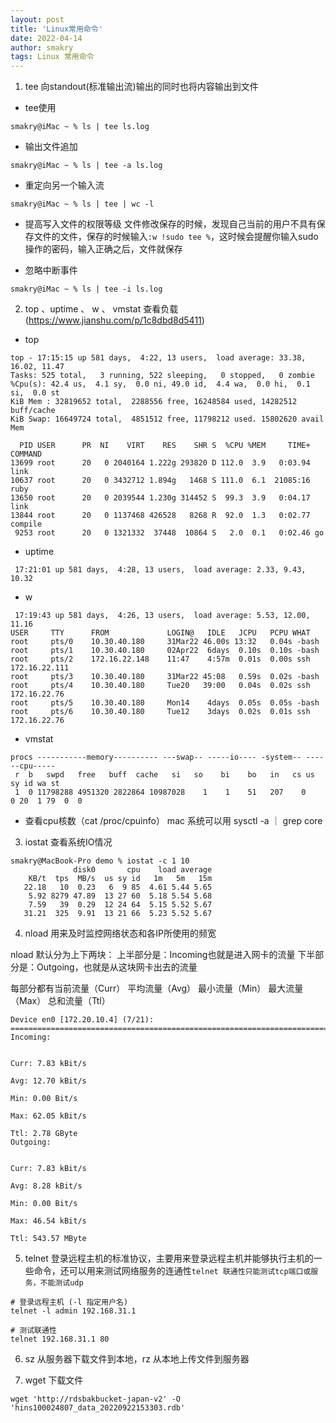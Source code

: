 ```yaml
---
layout: post
title: 'Linux常用命令'
date: 2022-04-14
author: smakry
tags: Linux 常用命令
---
```


>

1. tee 向standout(标准输出流)输出的同时也将内容输出到文件
- tee使用
```shell
smakry@iMac ~ % ls | tee ls.log
```

- 输出文件追加
```shell
smakry@iMac ~ % ls | tee -a ls.log
```

- 重定向另一个输入流
```shell
smakry@iMac ~ % ls | tee | wc -l
```

- 提高写入文件的权限等级
文件修改保存的时候，发现自己当前的用户不具有保存文件的文件，保存的时候输入`:w !sudo tee %`，这时候会提醒你输入sudo操作的密码，输入正确之后，文件就保存

- 忽略中断事件
```shell
smakry@iMac ~ % ls | tee -i ls.log
```

2. top 、uptime 、 w 、 vmstat 查看负载 (https://www.jianshu.com/p/1c8dbd8d5411)
- top
```shell
top - 17:15:15 up 581 days,  4:22, 13 users,  load average: 33.38, 16.02, 11.47
Tasks: 525 total,   3 running, 522 sleeping,   0 stopped,   0 zombie
%Cpu(s): 42.4 us,  4.1 sy,  0.0 ni, 49.0 id,  4.4 wa,  0.0 hi,  0.1 si,  0.0 st
KiB Mem : 32819652 total,  2288556 free, 16248584 used, 14282512 buff/cache
KiB Swap: 16649724 total,  4851512 free, 11798212 used. 15802620 avail Mem 

  PID USER      PR  NI    VIRT    RES    SHR S  %CPU %MEM     TIME+ COMMAND                                                                                                                                        
13699 root      20   0 2040164 1.222g 293820 D 112.0  3.9   0:03.94 link                                                                                                                                           
10637 root      20   0 3432712 1.894g   1468 S 111.0  6.1  21085:16 ruby                                                                                                                                           
13650 root      20   0 2039544 1.230g 314452 S  99.3  3.9   0:04.17 link                                                                                                                                           
13844 root      20   0 1137468 426528   8268 R  92.0  1.3   0:02.77 compile                                                                                                                                        
 9253 root      20   0 1321332  37448  10864 S   2.0  0.1   0:02.46 go             
```

- uptime
```shell
 17:21:01 up 581 days,  4:28, 13 users,  load average: 2.33, 9.43, 10.32
```

- w
```shell
 17:19:43 up 581 days,  4:26, 13 users,  load average: 5.53, 12.00, 11.16
USER     TTY      FROM             LOGIN@   IDLE   JCPU   PCPU WHAT
root     pts/0    10.30.40.180     31Mar22 46.00s 13:32   0.04s -bash
root     pts/1    10.30.40.180     02Apr22  6days  0.10s  0.10s -bash
root     pts/2    172.16.22.148    11:47    4:57m  0.01s  0.00s ssh 172.16.22.111
root     pts/3    10.30.40.180     31Mar22 45:08   0.59s  0.02s -bash
root     pts/4    10.30.40.180     Tue20   39:00   0.04s  0.02s ssh 172.16.22.76
root     pts/5    10.30.40.180     Mon14    4days  0.05s  0.05s -bash
root     pts/6    10.30.40.180     Tue12    3days  0.02s  0.01s ssh 172.16.22.76

```

- vmstat
```shell
procs -----------memory---------- ---swap-- -----io---- -system-- ------cpu-----
 r  b   swpd   free   buff  cache   si   so    bi    bo   in   cs us sy id wa st
 1  0 11798288 4951320 2822864 10987028    1    1    51   207    0    0 20  1 79  0  0
```

- 查看cpu核数（cat /proc/cpuinfo） mac 系统可以用 sysctl -a ｜ grep core

3. iostat 查看系统IO情况
```shell
smakry@MacBook-Pro demo % iostat -c 1 10
              disk0       cpu    load average
    KB/t  tps  MB/s  us sy id   1m   5m   15m
   22.18   10  0.23   6  9 85  4.61 5.44 5.65
    5.92 8279 47.89  13 27 60  5.18 5.54 5.68
    7.59   39  0.29  12 24 64  5.15 5.52 5.67
   31.21  325  9.91  13 21 66  5.23 5.52 5.67
```

4. nload 用来及时监控网络状态和各IP所使用的频宽

nload 默认分为上下两块：
上半部分是：Incoming也就是进入网卡的流量
下半部分是：Outgoing，也就是从这块网卡出去的流量

每部分都有当前流量（Curr）
平均流量（Avg）
最小流量（Min）
最大流量（Max）
总和流量（Ttl）

```shell
Device en0 [172.20.10.4] (7/21):
===============================================================================================================================================
Incoming:

                                                                                                 Curr: 7.83 kBit/s
                                                                                                 Avg: 12.70 kBit/s
                                                                                                 Min: 0.00 Bit/s
                                                                                                 Max: 62.05 kBit/s
                                                                                                 Ttl: 2.78 GByte
Outgoing:

                                                                                                 Curr: 7.83 kBit/s
                                                                                                 Avg: 8.28 kBit/s
                                                                                                 Min: 0.00 Bit/s
                                                                                                 Max: 46.54 kBit/s
                                                                                                 Ttl: 543.57 MByte
```

5. telnet 登录远程主机的标准协议，主要用来登录远程主机并能够执行主机的一些命令，还可以用来测试网络服务的连通性`telnet 联通性只能测试tcp端口或服务，不能测试udp`

```shell
# 登录远程主机 (-l 指定用户名)
telnet -l admin 192.168.31.1

# 测试联通性
telnet 192.168.31.1 80
```

6. sz 从服务器下载文件到本地，rz 从本地上传文件到服务器

7. wget 下载文件
```shell
wget 'http://rdsbakbucket-japan-v2' -O 'hins100024807_data_20220922153303.rdb'
```











